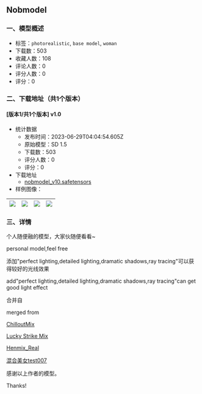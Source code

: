 ## Nobmodel
### 一、模型概述

- 标签：`photorealistic`, `base model`, `woman`
- 下载数：503
- 收藏人数：108
- 评论人数：0
- 评分人数：0
- 评分：0

### 二、下载地址（共1个版本）

#### [版本1/共1个版本] v1.0

- 统计数据
  - 发布时间：2023-06-29T04:04:54.605Z
  - 原始模型：SD 1.5
  - 下载数：503
  - 评分人数：0
  - 评分：0
- 下载地址
  - [nobmodel_v10.safetensors](https://civitai.com/api/download/models/106288)
- 样例图像：

| <img src="https://image.civitai.com/xG1nkqKTMzGDvpLrqFT7WA/9793e3b5-cf2a-48b8-9b72-5597014b906b/width=450/1329685.jpeg" /> | <img src="https://image.civitai.com/xG1nkqKTMzGDvpLrqFT7WA/f0924956-32be-4be1-b03a-7de3c30ef009/width=450/1329173.jpeg" /> | <img src="https://image.civitai.com/xG1nkqKTMzGDvpLrqFT7WA/0b5f31e2-22ab-4e44-83da-9f4a6edf615c/width=450/1329202.jpeg" /> | <img src="https://image.civitai.com/xG1nkqKTMzGDvpLrqFT7WA/81eea13f-4612-4ed8-b9b1-d38be4d2f07b/width=450/1329597.jpeg" /> |
| ---- | ---- | ---- | ---- |


### 三、详情
<p>个人随便融的模型，大家伙随便看看~</p><p>personal model,feel free</p><p>添加"perfect lighting,detailed lighting,dramatic shadows,ray tracing"可以获得较好的光线效果</p><p>add"perfect lighting,detailed lighting,dramatic shadows,ray tracing"can get good light effect</p><p>合并自</p><p>merged from</p><p><a target="_blank" rel="ugc" href="https://civitai.com/models/6424?modelVersionId=11745">ChilloutMix</a></p><p><a target="_blank" rel="ugc" href="https://civitai.com/models/13034?modelVersionId=19159">Lucky Strike Mix</a></p><p><a target="_blank" rel="ugc" href="https://civitai.com/models/20282?modelVersionId=70458">Henmix_Real</a></p><p><a target="_blank" rel="ugc" href="https://civitai.com/models/46176?modelVersionId=52830">混合美女test007</a></p><p>感谢以上作者的模型。</p><p>Thanks!</p>